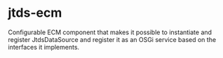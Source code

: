 # jtds-ecm

Configurable ECM component that makes it possible to instantiate and register
JtdsDataSource and register it as an OSGi service based on the interfaces
it implements.
